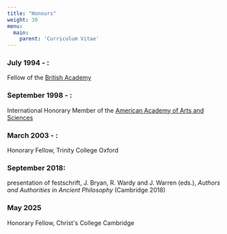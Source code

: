 ```yaml
---
title: "Honours"
weight: 30
menu:
  main:
    parent: 'Curriculum Vitae'
---
```


### July 1994 - :
Fellow of the [British Academy](http://www.britac.ac.uk/)

### September 1998 - :
International Honorary Member of the [American Academy of Arts and Sciences](http://www.amacad.org/)

### March 2003 - :
Honorary Fellow, Trinity College Oxford

### September 2018:
presentation of festschrift, J. Bryan, R. Wardy and J. Warren (eds.), _Authors and Authorities in Ancient Philosophy_ (Cambridge 2018)

### May 2025
Honorary Fellow, Christ's College Cambridge
